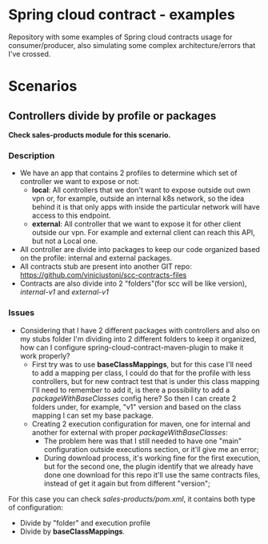 # Spring cloud contract - examples

Repository with some examples of Spring cloud contracts usage for consumer/producer, 
also simulating some complex architecture/errors that I've crossed.

# Scenarios

## Controllers divide by profile or packages

**Check sales-products module for this scenario.**

### Description

- We have an app that contains 2 profiles to determine which set of controller we want to expose or not:
  - **local**: All controllers that we don't want to expose outside out own vpn or, for example, outside an internal k8s network, so the
idea behind it is that only apps with inside the particular network will have access to this endpoint.
  - **external**: All controller that we want to expose it for other client outside our vpn. For example and external client can reach this API, but not a Local one.
- All controller are divide into packages to keep our code organized based on the profile: internal and external packages.
- All contracts stub are present into another GIT repo: https://github.com/viniciustoni/scc-contracts-files 
- Contracts are also divide into 2 "folders"(for scc will be like version), *internal-v1* and *external-v1*

### Issues

- Considering that I have 2 different packages with controllers and also on my stubs folder I'm dividing into 2 different folders to keep it organized,
how can I configure spring-cloud-contract-maven-plugin to make it work properly?
  - First try was to use **baseClassMappings**, but for this case I'll need to add a mapping per class, I could do that for the profile with less controllers, 
    but for new contract test that is under this class mapping I'll need to remember to add it, is there a possibility to add a  *packageWithBaseClasses* config here?
    So then I can create 2 folders under, for example, "v1" version and based on the class mapping I can set my base package. 
  - Creating 2 execution configuration for maven, one for internal and another for external with proper *packageWithBaseClasses*:
    - The problem here was that I still needed to have one "main" configuration outside executions section, or it'll give me an error;
    - During download process, it's working fine for the first execution, but for the second one, the plugin identify that we already have
    done one download for this repo it'll use the same contracts files, instead of get it again but from different "version"; 
      
For this case you can check *sales-products/pom.xml*, it contains both type of configuration:
- Divide by "folder" and execution profile
- Divide by **baseClassMappings**.
